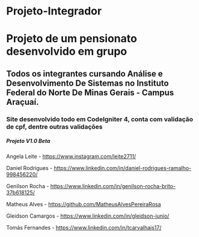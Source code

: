 # Projeto-Integrador

# Projeto de um pensionato desenvolvido em grupo 
## Todos os integrantes cursando Análise e Desenvolvimento De Sistemas no Instituto Federal do Norte De Minas Gerais - Campus Araçuaí.
### Site desenvolvido todo em CodeIgniter 4, conta com validação de cpf, dentre outras validações
##### Projeto V1.0 Beta
Angela Leite - https://www.instagram.com/leite2711/

Daniel Rodrigues - https://www.linkedin.com/in/daniel-rodrigues-ramalho-998456220/

Genilson Rocha - https://www.linkedin.com/in/genilson-rocha-brito-37b618125/

Matheus Alves - https://github.com/MatheusAlvesPereiraRosa

Gleidson Camargos - https://www.linkedin.com/in/gleidson-junio/ 

Tomás Fernandes - https://www.linkedin.com/in/tcarvalhais17/

